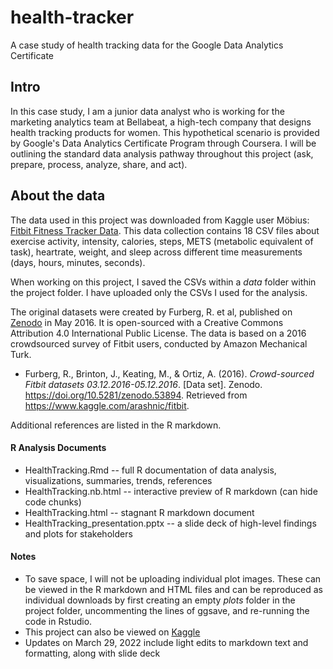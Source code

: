 # health-tracker
A case study of health tracking data for the Google Data Analytics Certificate

## Intro
In this case study, I am a junior data analyst who is working for the marketing analytics team at Bellabeat, a high-tech company that designs health tracking products for women. This hypothetical scenario is provided by Google's Data Analytics Certificate Program through Coursera. I will be outlining the standard data analysis pathway throughout this project (ask, prepare, process, analyze, share, and act).

## About the data
The data used in this project was downloaded from Kaggle user Möbius: [Fitbit Fitness Tracker Data](https://www.kaggle.com/datasets/arashnic/fitbit). This data collection contains 18 CSV files about exercise activity, intensity, calories, steps, METS (metabolic equivalent of task), heartrate, weight, and sleep across different time measurements (days, hours, minutes, seconds). 

When working on this project, I saved the CSVs within a *data* folder within the project folder. I have uploaded only the CSVs I used for the analysis.

The original datasets were created by Furberg, R. et al, published on [Zenodo](https://zenodo.org/record/53894#.Yj5xAi-B3Z7) in May 2016. It is open-sourced with a Creative Commons Attribution 4.0 International Public License. The data is based on a 2016 crowdsourced survey of Fitbit users, conducted by Amazon Mechanical Turk.

* Furberg, R., Brinton, J., Keating, M., & Ortiz, A. (2016). *Crowd-sourced Fitbit datasets 03.12.2016-05.12.2016*. [Data set]. Zenodo. https://doi.org/10.5281/zenodo.53894. Retrieved from https://www.kaggle.com/arashnic/fitbit.

Additional references are listed in the R markdown.

#### R Analysis Documents
* HealthTracking.Rmd -- full R documentation of data analysis, visualizations, summaries, trends, references
* HealthTracking.nb.html -- interactive preview of R markdown (can hide code chunks)
* HealthTracking.html -- stagnant R markdown document
* HealthTracking_presentation.pptx -- a slide deck of high-level findings and plots for stakeholders

#### Notes
* To save space, I will not be uploading individual plot images. These can be viewed in the R markdown and HTML files and can be reproduced as individual downloads by first creating an empty *plots* folder in the project folder, uncommenting the lines of ggsave, and re-running the code in Rstudio.
* This project can also be viewed on [Kaggle](https://www.kaggle.com/code/juliahq/case-study-fitness-and-health-tracking-analysis?scriptVersionId=91580570)
* Updates on March 29, 2022 include light edits to markdown text and formatting, along with slide deck

